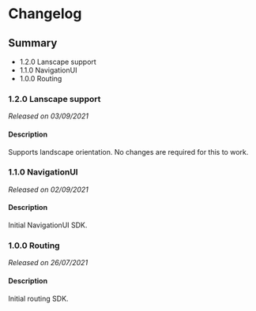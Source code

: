 # Changelog

## Summary
 - 1.2.0 Lanscape support
 - 1.1.0 NavigationUI
 - 1.0.0 Routing

### 1.2.0 Lanscape support
*Released on 03/09/2021*

#### Description
Supports landscape orientation. No changes are required for this to work.


### 1.1.0 NavigationUI
*Released on 02/09/2021*

#### Description
Initial NavigationUI SDK.


### 1.0.0 Routing
*Released on 26/07/2021*

#### Description
Initial routing SDK.
